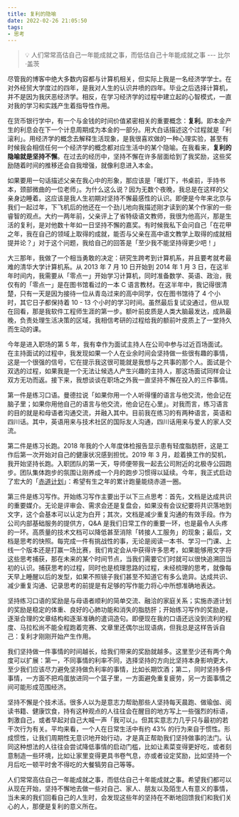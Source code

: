 ```yaml
---
title: 复利的隐喻
date: 2022-02-26 21:05:50
tags:
- 思考
---
```


> 💡 人们常常高估自己一年能成就之事，而低估自己十年能成就之事 --- 比尔·盖茨

尽管我的博客中绝大多数内容都与计算机相关，但实际上我是一名经济学学士。在对外经贸大学度过的四年，是我对人生的认识井喷的四年。毕业之后选择计算机，并不是因为我厌恶经济学。相反，在学习经济学的过程中建立起的心智模式，一直对我的学习和实践产生着指导性作用。

在货币银行学中，有一个与金钱的时间价值紧密相关的重要概念：**复利**。即本金产生的利息会在下一个计息周期成为本金的一部分。用大白话描述这个过程就是「利滚利」。用经济学的概念去解释生活现象，是我很喜欢做的一种心理实验，甚至有时候我会相信任何一个经济学的概念都对应生活中的某个隐喻。在我看来，**复利的隐喻就是坚持不懈**。在过去的经历中，坚持不懈在许多层面给到了我奖励，这些奖励随着时间的推移还会自我增强，就像利息进入本金。

<!--more-->

如果要用一句话描述父亲在我心中的形象，那应该是「暖灯下，书桌前，手持书本，颈部微曲的一位老师」。为什么这么说？因为无数个夜晚，我总是在这样的父亲身边睡着。这应该是我人生初期对坚持不懈最感性的认识。即便是今年来北京与我们一起过年，下飞机后的他还在一个劲儿地向我描述刚才读到的某个作家的一些睿智的观点。大约一两年前，父亲评上了省特级语文教师，我很为他高兴，那是生活的复利，是对他数十年如一日坚持不懈的嘉奖。有时候我私下会问自己「在花甲之年，我在自己的领域上取得的成就，能否与父亲在高中语文教学上取得的成就相提并论？」对于这个问题，我给自己的回答是「至少我不能坚持得更少吧！」

大三那年，我做了一个相当勇敢的决定：研究生跨考到计算机系，并且要考就考最难的清华大学计算机系。从 2013 年 7 月 10 日开始到 2014 年 1 月 3 日，在这半年时间内，我需要从「零点一」开始学习计算机，同时准备数学、英语、政治，我仅有的「零点一」是在图书馆看过的一本 C 语言教材。在这半年中，我记得很清楚，只有一天是因为接待一位从青岛过来的高中同学，仅在图书馆待了 4 个小时，其它日子都保持着 10 - 13 个小时的学习时间。虽然最后复试没通过，但从现在回看，那是我软件工程师生涯的第一步。额叶前皮质是人类大脑最发达，成熟最晚，负责处理生活决策的区域，我相信考研的过程给我的额前叶皮质上了一堂持久而生动的课。

今年是进入职场的第 5 年，我有幸作为面试主持人在公司中参与过近百场面试。在主持面试的过程中，我发现如果一个人在业余时间会坚持做一些很有趣的事情，这是一个很强的信号，它在提示我这很可能就是我想与之共事的那个人。面试是个双选的过程，如果我是一个无法让候选人产生兴趣的主持人，那这场面试同样会让双方无功而返。接下来，我想谈谈在职场之外我一直坚持不懈在投入的三件事情。

第一件是练习口语。曼德拉说「如果你用一个人听得懂的语言与他交流，他会记在脑子里；如果你用他自己的语言与他交流，他会记在心里」。对我而言，练习语言的目的就是和母语者沟通交流，并融入其中。目前我在练习的有两种语言，英语和四川话。其中，英语用来与技术社区的国际友人沟通，四川话用来与爱人的家人交流。

第二件是练习长跑。2018 年我的个人年度体检报告显示患有轻度脂肪肝，这是工作后第一次开始对自己的健康状况感到担忧。2019 年 3 月，趁着换工作的契机，我开始坚持长跑。入职团队的第一天，导师便带我一起去公司附近的北极寺公园跑步。团队集体跑步的氛围让刚养成一个月的跑步习惯得以延续。今年，我正式启动了宏大的「[赤道计划](https://equator.vercel.app/)」：希望有生之年的累计跑量能绕赤道一圈。

第三件是练习写作。开始练习写作主要出于以下三点思考：首先，文档是达成共识的重要媒介。无论是评审会、需求会还是复盘会，如果没有会议纪要将共识落地到文字，这个会基本可以认定为白开；其次，文档是减少重复沟通的有效手段。作为公司内部基础服务的提供方，Q&A 是我们日常工作的重要一环，也是最令人头疼的一环。高质量的技术文档可以降低甚至消除「转接人工服务」的现象；最后，文档是思考的快照。每完成一件有挑战性的事，无论是阅读一本书、学习一门课、上线一个版本还是打赢一场比赛，我们肯定会从中获得许多思考，如果能够用文字将这些思考捕获，那在未来的某个时间节点，当我们需要它们时就可以很快追溯回当初的认识。捕获思考的过程，同时也是梳理思路的过程，未经梳理的思考，就像每天早上睡醒以后的发型，如果不照镜子我们甚至不知道它有多么诡异。达成共识、减少重复沟通、记录思考的前提是有足够的写作能力将心中所想准确地表达。

坚持练习口语的奖励是与母语者顺利的简单交流、融洽的家庭关系；实施赤道计划的奖励是稳定的体重、良好的心肺功能和消失的脂肪肝；开始练习写作的奖励是，逐渐合理的文章结构和逐渐准确的遣词造句。即便现在我的口语还远没到流利的程度、马拉松尚不能全程跑着完赛、文章里还偶尔出现语病，但我总是这样告诉自己：复利才刚刚开始产生作用。

我们坚持做一件事情的时间越长，给我们带来的奖励就越多。这里至少还有两个角度可以扩展：第一，不同事情的利率不同，选择坚持的方向比坚持本身影响更大，至少我们应该尽力避免坚持做负利率的事情，比如长期饮酒；第二，同时坚持多件事情，一方面不把鸡蛋放进同一个篮子里，一方面避免重复疲劳，另一方面事情之间可能形成范围经济。

坚持不懈是个技术活。很多人以为是意志力帮助那些人坚持每天晨跑、做瑜伽、阅读书籍、健康饮食，持有这种观点的人往往会在醒目的地方写上一些强烈的标语，刺激自己，或者早起对自己大喊一声「我可以」。但其实意志力几乎只与最初的若干次行为有关。平均来看，一个人在日常生活中有约 43% 的行为来自于惯性。形成惯性，让我们周期性无意识地开始行动，才是真正帮助我们坚持做事的法门。认同这种想法的人往往会尝试降低事情的启动门槛，比如让素菜变得更好吃，或者刻意制造一些环境，比如让家里变得更具书卷气息，亦或者设定奖励，比如坚持一个月后吃一顿平时舍不得吃的大餐犒劳自己等等。

人们常常高估自己一年能成就之事，而低估自己十年能成就之事。希望我们都可以从现在开始，坚持不懈地去做一些对自己、家人、朋友以及陌生人有意义的事情，当未来的我们回看自己的人生时，会发现这些年的坚持在不断地回馈我们和我们关心的人，那便是复利的意义所在。
